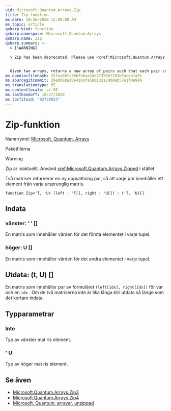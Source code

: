 ```yaml
---
uid: Microsoft.Quantum.Arrays.Zip
title: Zip-funktion
ms.date: 10/26/2020 12:00:00 AM
ms.topic: article
qsharp.kind: function
qsharp.namespace: Microsoft.Quantum.Arrays
qsharp.name: Zip
qsharp.summary: >-
  > [!WARNING]

  > Zip has been deprecated. Please use <xref:Microsoft.Quantum.Arrays.Zipped> instead.


  Given two arrays, returns a new array of pairs such that each pair contains an element from each original array.
ms.openlocfilehash: 32fea60fc36bfdbaa2ab2f3560f291bf4ce4fa51
ms.sourcegitcommit: 29e0d88a30e4166fa580132124b0eb57e1f0e986
ms.translationtype: MT
ms.contentlocale: sv-SE
ms.lasthandoff: 10/27/2020
ms.locfileid: "92729923"
---
```

# <a name="zip-function"></a>Zip-funktion

Namnrymd: [Microsoft. Quantum. Arrays](xref:Microsoft.Quantum.Arrays)

Paketfilerna [](https://nuget.org/packages/)


> [!WARNING]
> Zip är inaktuellt. Använd <xref:Microsoft.Quantum.Arrays.Zipped> i stället.

Två matriser returnerar en ny uppsättning par, så att varje par innehåller ett element från varje ursprunglig matris.

```qsharp
function Zip<'T, 'U> (left : 'T[], right : 'U[]) : ('T, 'U)[]
```


## <a name="input"></a>Indata

### <a name="left--t"></a>vänster: ' ' []

En matris som innehåller värden för det första elementet i varje tupel.


### <a name="right--u"></a>höger: U []

En matris som innehåller värden för det andra elementet i varje tupel.



## <a name="output--tu"></a>Utdata: (t, U) []

En matris som innehåller par av formuläret `(left[idx], right[idx])` för var och en `idx` . Om de två matriserna inte är lika långa blir utdata så länge som det kortare indata.

## <a name="type-parameters"></a>Typparametrar

### <a name="t"></a>Inte

Typ av vänster mat ris element.
### <a name="u"></a>' U

Typ av höger mat ris element.

## <a name="see-also"></a>Se även

- [Microsoft.Quantum.Arrays.Zip3](xref:Microsoft.Quantum.Arrays.Zip3)
- [Microsoft.Quantum.Arrays.Zip4](xref:Microsoft.Quantum.Arrays.Zip4)
- [Microsoft. Quantum. arrayer. unzippad](xref:Microsoft.Quantum.Arrays.Unzipped)